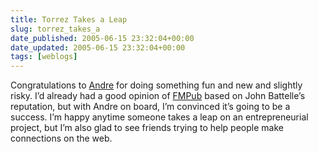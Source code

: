 ```yaml
---
title: Torrez Takes a Leap
slug: torrez_takes_a
date_published: 2005-06-15 23:32:04+00:00
date_updated: 2005-06-15 23:32:04+00:00
tags: [weblogs]
---
```

Congratulations to [Andre](http://notes.torrez.org/2005/06/i_quit_my_job_o.html) for doing something fun and new and slightly risky. I’d already had a good opinion of [FMPub](http://fmpub.net/) based on John Battelle’s reputation, but with Andre on board, I’m convinced it’s going to be a success. I’m happy anytime someone takes a leap on an entrepreneurial project, but I’m also glad to see friends trying to help people make connections on the web.
